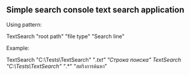 ## Simple search console text search application

Using pattern:

TextSearch "root path" "file type" "Search line"

Example:

TextSearch "C:\Tests\TextSearch" "*.txt" "Строка поиска"
TextSearch "C:\Tests\TextSearch" "*.*" "สตริงการค้นหา"
